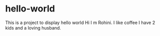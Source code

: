 # hello-world
This is a project to display hello world
Hi I m Rohini. I like coffee
I have 2 kids and a loving husband.
